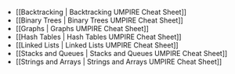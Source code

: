 - [[Backtracking | Backtracking UMPIRE Cheat Sheet]]
- [[Binary Trees | Binary Trees UMPIRE Cheat Sheet]]
- [[Graphs | Graphs UMPIRE Cheat Sheet]]
- [[Hash Tables | Hash Tables UMPIRE Cheat Sheet]]
- [[Linked Lists | Linked Lists UMPIRE Cheat Sheet]]
- [[Stacks and Queues | Stacks and Queues UMPIRE Cheat Sheet]]
- [[Strings and Arrays | Strings and Arrays UMPIRE Cheat Sheet]]